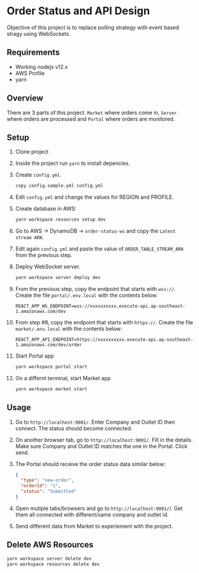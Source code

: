 # Order Status and API Design

Objective of this project is to replace polling strategy with event based stragy using WebSockets.

## Requirements

- Working nodejs v12.x
- AWS Profile
- yarn

## Overview

There are 3 parts of this project. `Market` where orders come in, `Server` where orders are processed and `Portal` where orders are monitored.

## Setup

1. Clone project
2. Inside the project run `yarn` to install depencies.
3. Create `config.yml`.

   ```bash
   copy config.sample.yml config.yml
   ```

4. Edit `config.yml` and change the values for REGION and PROFILE.
5. Create database in AWS:

   ```bash
   yarn workspace resources setup dev
   ```

6. Go to AWS -> DynamoDB -> `order-status-ws` and copy the `Latest stream ARN`.
7. Edit again `config.yml` and paste the value of `ORDER_TABLE_STREAM_ARN` from the previous step.
8. Deploy WebSocket server.

   ```bash
   yarn workspace server deploy dev
   ```

9. From the previous step, copy the endpoint that starts with `wss://`. Create the file `portal/.env.local` with the contents below:

   ```env
   REACT_APP_WS_ENDPOINT=wss://xxxxxxxxxx.execute-api.ap-southeast-1.amazonaws.com/dev
   ```

10. From step #8, copy the endpoint that starts with `https://`. Create the file `market/.env.local` with the contents below:

    ```env
    REACT_APP_API_ENDPOINT=https://xxxxxxxxxx.execute-api.ap-southeast-1.amazonaws.com/dev/order
    ```

11. Start Portal app

    ```bash
    yarn workspace portal start
    ```

12. On a differnt terminal, start Market app

    ```bash
    yarn workspace market start
    ```

## Usage

1. Go to `http://localhost:9001/`. Enter Company and Outlet ID then connect. The status should become connected.
2. On another browser tab, go to `http://localhost:9002/`. Fill in the details. Make sure Company and Outlet ID matches the one in the Portal. Click send.
3. The Portal should receive the order status data similar below:

   ```json
   {
     "type": "new-order",
     "orderId": "1",
     "status": "Submitted"
   }
   ```

4. Open mutiple tabs/browsers and go to `http://localhost:9001/`/. Get them all connected with different/same company and outlet id.
5. Send different data from Market to experiement with the project.

## Delete AWS Resources

```bash
yarn workspace server delete dev
yarn workspace resources delete dev
```
